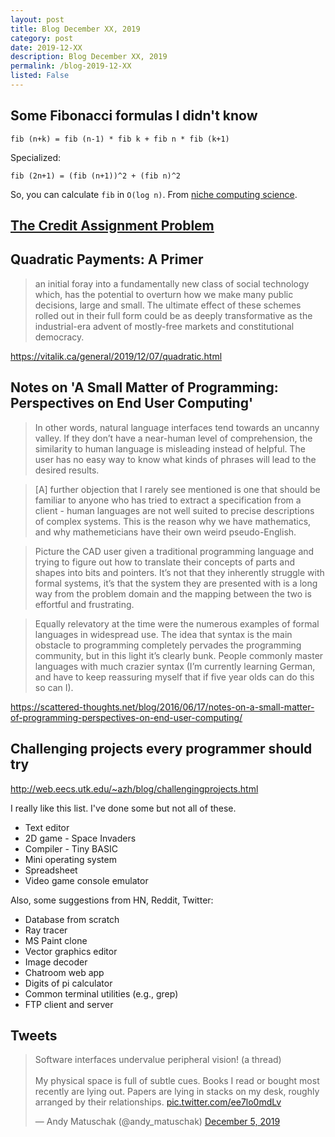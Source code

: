 ```yaml
---
layout: post
title: Blog December XX, 2019
category: post
date: 2019-12-XX
description: Blog December XX, 2019
permalink: /blog-2019-12-XX
listed: False
---
```


## Some Fibonacci formulas I didn't know

```
fib (n+k) = fib (n-1) * fib k + fib n * fib (k+1)
```

Specialized:

```
fib (2n+1) = (fib (n+1))^2 + (fib n)^2
```

So, you can calculate `fib` in `O(log n)`. From [niche computing science](https://scm.iis.sinica.edu.tw/home/2019/how-to-compute-fibonacci-numbers/).

## [The Credit Assignment Problem](https://www.alignmentforum.org/posts/Ajcq9xWi2fmgn8RBJ/the-credit-assignment-problem)

## Quadratic Payments: A Primer

> an initial foray into a fundamentally new class of social technology which, has the potential to overturn how we make many public decisions, large and small. The ultimate effect of these schemes rolled out in their full form could be as deeply transformative as the industrial-era advent of mostly-free markets and constitutional democracy.

https://vitalik.ca/general/2019/12/07/quadratic.html

## Notes on 'A Small Matter of Programming: Perspectives on End User Computing'

> In other words, natural language interfaces tend towards an uncanny valley. If they don’t have a near-human level of comprehension, the similarity to human language is misleading instead of helpful. The user has no easy way to know what kinds of phrases will lead to the desired results.

> [A] further objection that I rarely see mentioned is one that should be familiar to anyone who has tried to extract a specification from a client - human languages are not well suited to precise descriptions of complex systems. This is the reason why we have mathematics, and why mathemeticians have their own weird pseudo-English.

> Picture the CAD user given a traditional programming language and trying to figure out how to translate their concepts of parts and shapes into bits and pointers. It’s not that they inherently struggle with formal systems, it’s that the system they are presented with is a long way from the problem domain and the mapping between the two is effortful and frustrating.

> Equally relevatory at the time were the numerous examples of formal languages in widespread use. The idea that syntax is the main obstacle to programming completely pervades the programming community, but in this light it’s clearly bunk. People commonly master languages with much crazier syntax (I’m currently learning German, and have to keep reassuring myself that if five year olds can do this so can I).

https://scattered-thoughts.net/blog/2016/06/17/notes-on-a-small-matter-of-programming-perspectives-on-end-user-computing/

## Challenging projects every programmer should try

http://web.eecs.utk.edu/~azh/blog/challengingprojects.html

I really like this list. I've done some but not all of these.

* Text editor
* 2D game - Space Invaders
* Compiler - Tiny BASIC
* Mini operating system
* Spreadsheet
* Video game console emulator

Also, some suggestions from HN, Reddit, Twitter:

* Database from scratch
* Ray tracer
* MS Paint clone
* Vector graphics editor
* Image decoder
* Chatroom web app
* Digits of pi calculator
* Common terminal utilities (e.g., grep)
* FTP client and server

## Tweets

<blockquote class="twitter-tweet"><p lang="en" dir="ltr">Software interfaces undervalue peripheral vision! (a thread)<br><br>My physical space is full of subtle cues. Books I read or bought most recently are lying out. Papers are lying in stacks on my desk, roughly arranged by their relationships. <a href="https://t.co/ee7lo0mdLv">pic.twitter.com/ee7lo0mdLv</a></p>&mdash; Andy Matuschak (@andy_matuschak) <a href="https://twitter.com/andy_matuschak/status/1202663202997170176?ref_src=twsrc%5Etfw">December 5, 2019</a></blockquote>

<script async src="https://platform.twitter.com/widgets.js" charset="utf-8"></script>
